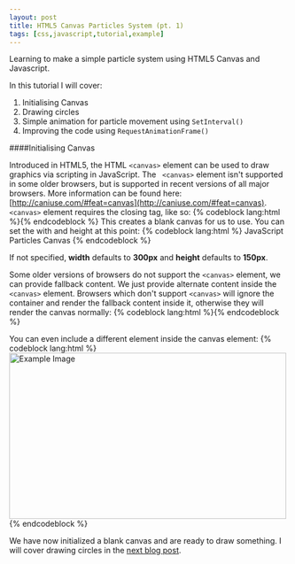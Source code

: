 ```yaml
---
layout: post
title: HTML5 Canvas Particles System (pt. 1) 
tags: [css,javascript,tutorial,example]
---
```



Learning to make a simple particle system using HTML5 Canvas and Javascript. 

In this tutorial I will cover:

1. Initialising Canvas
2. Drawing circles
3. Simple animation for particle movement using `SetInterval()`
4. Improving the code using `RequestAnimationFrame()`

####Initialising Canvas

Introduced in HTML5, the HTML  ```<canvas>```  element can be used to draw graphics via scripting in JavaScript. The ``` <canvas>```  element isn't supported in some older browsers, but is supported in recent versions of all major browsers. More information can be found here: [http://caniuse.com/#feat=canvas](http://caniuse.com/#feat=canvas). ```<canvas>``` element requires the closing tag, like so:
{% codeblock lang:html %}<canvas id="myCanvas"></canvas>{% endcodeblock %}
This creates a blank canvas for us to use. You can set the with and height at this point:
{% codeblock lang:html %}<canvas id="myCanvas" width="500" height="300"> JavaScript Particles Canvas </canvas>{% endcodeblock %}
    
If not specified, **width** defaults to **300px** and **height** defaults to **150px**.

Some older versions of browsers do not support the ```<canvas>``` element, we can provide fallback content. We just provide alternate content inside the ```<canvas>``` element. Browsers which don't support ```<canvas>``` will ignore the container and render the fallback content inside it, otherwise they will render the canvas normally:
{% codeblock lang:html %}<canvas id="myCanvas" width="500" height="300"></canvas>{% endcodeblock %}

You can even include a different element inside the canvas element:
{% codeblock lang:html %}<canvas id="myCanvas" width="500" height="300"><img src="img/example.png" width="500" height="300" alt="Example Image"></canvas>{% endcodeblock %}
        

We have now initialized a blank canvas and are ready to draw something. I will cover drawing circles in the [next blog post](http://lili2311.github.io/blog/2014/11/16/HTML5-Canvas-Particle-System-pt2/).
